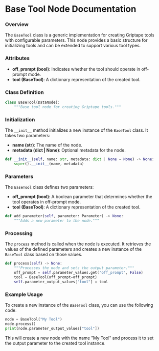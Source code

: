 # **Base Tool Node Documentation**

### Overview

The `BaseTool` class is a generic implementation for creating Griptape tools with configurable parameters. This node provides a basic structure for initializing tools and can be extended to support various tool types.

### Attributes

- **off_prompt (bool)**: Indicates whether the tool should operate in off-prompt mode.
- **tool (BaseTool)**: A dictionary representation of the created tool.

### Class Definition

```python
class BaseTool(DataNode):
    """Base tool node for creating Griptape tools."""
```

### Initialization

The `__init__` method initializes a new instance of the `BaseTool` class. It takes two parameters:

- **name (str)**: The name of the node.
- **metadata (dict | None)**: Optional metadata for the node.

```python
def __init__(self, name: str, metadata: dict | None = None) -> None:
    super().__init__(name, metadata)
```

### Parameters

The `BaseTool` class defines two parameters:

- **off_prompt (bool)**: A boolean parameter that determines whether the tool operates in off-prompt mode.
- **tool (BaseTool)**: A dictionary representation of the created tool.

```python
def add_parameter(self, parameter: Parameter) -> None:
    """Adds a new parameter to the node."""
```

### Processing

The `process` method is called when the node is executed. It retrieves the values of the defined parameters and creates a new instance of the `BaseTool` class based on those values.

```python
def process(self) -> None:
    """Processes the node and sets the output parameter."""
    off_prompt = self.parameter_values.get("off_prompt", False)
    tool = BaseTool(off_prompt=off_prompt)
    self.parameter_output_values["tool"] = tool
```

### Example Usage

To create a new instance of the `BaseTool` class, you can use the following code:

```python
node = BaseTool("My Tool")
node.process()
print(node.parameter_output_values["tool"])
```

This will create a new node with the name "My Tool" and process it to set the output parameter to the created tool instance.
